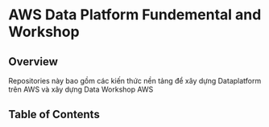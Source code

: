 # AWS Data Platform Fundemental and Workshop

## Overview
Repositories này bao gồm các kiến thức nền tảng để xây dựng Dataplatform trên AWS và xây dựng Data Workshop AWS 
## Table of Contents
